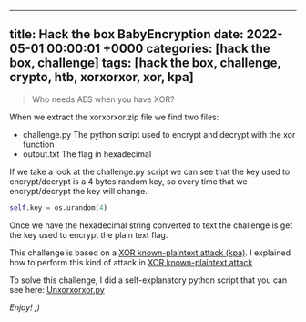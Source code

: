 ---
title: Hack the box BabyEncryption
date: 2022-05-01 00:00:01 +0000
categories: [hack the box, challenge]
tags: [hack the box, challenge, crypto, htb, xorxorxor, xor, kpa]
--

>Who needs AES when you have XOR?

When we extract the xorxorxor.zip file we find two files:
- challenge.py The python script used to encrypt and decrypt with the xor function
- output.txt The flag in hexadecimal

If we take a look at the challenge.py script we can see that the key used to encrypt/decrypt is a 4 bytes random key, so every time that we encrypt/decrypt the key will change.

```python
self.key = os.urandom(4)
```

Once we have the hexadecimal string converted to text the challenge is get the key used to encrypt the plain text flag.

This challenge is based on a [XOR known-plaintext attack (kpa)](https://en.wikipedia.org/wiki/Known-plaintext_attack).
I explained how to perform this kind of attack in [XOR known-plaintext attack](https://rubenhortas.github.io/posts/xor-known-plaintext-attack/)

To solve this challenge, I did a self-explanatory python script that you can see here: [Unxorxorxor.py]()

_Enjoy! ;)_
